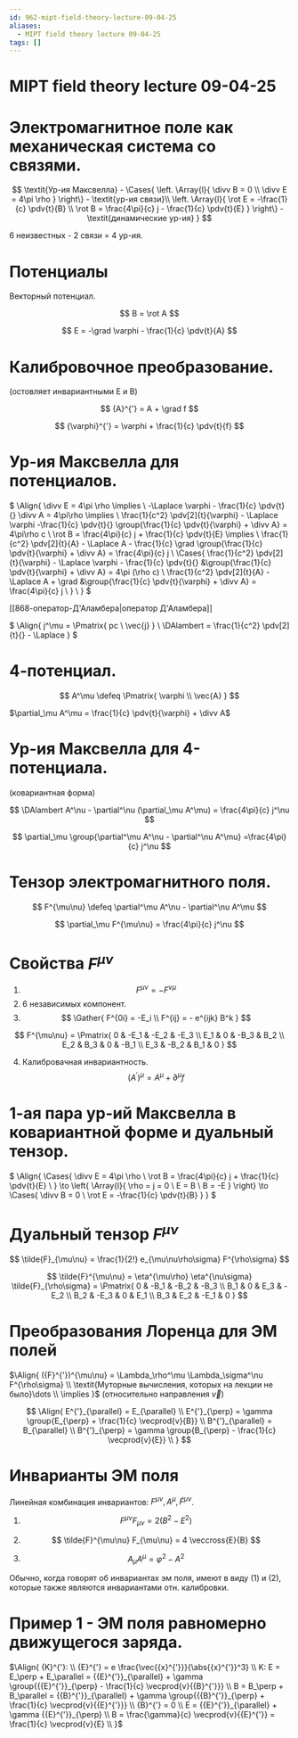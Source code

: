 ```yaml
---
id: 962-mipt-field-theory-lecture-09-04-25
aliases:
  - MIPT field theory lecture 09-04-25
tags: []
---
```


# MIPT field theory lecture 09-04-25

# Электромагнитное поле как механическая система со связями.

$$
\textit{Ур-ия Максвелла} - \Cases{
\left.
\Array{l}{
\divv B = 0 \\
\divv E = 4\pi \rho
}
\right\} - \textit{ур-ия связи}\\
\left.
\Array{l}{
\rot E = -\frac{1}{c} \pdv{t}{B} \\
\rot B = \frac{4\pi}{c} j - \frac{1}{c} \pdv{t}{E}
}
\right\} - \textit{динамические ур-ия}
}
$$

6 неизвестных - 2 связи = 4 ур-ия.

# Потенциалы

Векторный потенциал.

$$
B = \rot A
$$

$$
E = -\grad \varphi - \frac{1}{c} \pdv{t}{A}
$$

# Калибровочное преобразование.

(остовляет инвариантными E и B)

$$
{A}^{'} = A + \grad f
$$

$$
{\varphi}^{'} = \varphi + \frac{1}{c} \pdv{t}{f}
$$

# Ур-ия Максвелла для потенциалов.

$
\Align{
\divv E = 4\pi \rho \implies \\
-\Laplace \varphi - \frac{1}{c} \pdv{t}{} \divv A = 4\pi\rho \implies \\
\frac{1}{c^2} \pdv[2]{t}{\varphi} - \Laplace \varphi -\frac{1}{c} 
\pdv{t}{} \group{\frac{1}{c} \pdv{t}{\varphi} + \divv A} = 
4\pi\rho c \\
\rot B = \frac{4\pi}{c} j + \frac{1}{c} \pdv{t}{E} \implies \\
\frac{1}{c^2} \pdv[2]{t}{A} - \Laplace A - \frac{1}{c} 
\grad \group{\frac{1}{c} \pdv{t}{\varphi} + \divv A} = 
\frac{4\pi}{c} j \\
\Cases{
\frac{1}{c^2} \pdv[2]{t}{\varphi} - \Laplace \varphi -
\frac{1}{c} \pdv{t}{} &\group{\frac{1}{c} \pdv{t}{\varphi} + \divv A} = 
4\pi (\rho c) \\
\frac{1}{c^2} \pdv[2]{t}{A} - \Laplace A +
\grad &\group{\frac{1}{c} \pdv{t}{\varphi} + \divv A} = 
\frac{4\pi}{c} j \\
} \\
}
$

[[868-оператор-Д'Аламбера|оператор Д'Аламбера]]

$
\Align{
j^\mu = \Pmatrix{
pc \\
\vec{j}
} \\
\DAlambert = \frac{1}{c^2} \pdv[2]{t}{} - \Laplace
}
$

# 4-потенциал.

$$
A^\mu \defeq \Pmatrix{
\varphi \\
\vec{A}
}
$$

$\partial_\mu A^\mu = \frac{1}{c} \pdv{t}{\varphi} + \divv A$

# Ур-ия Максвелла для 4-потенциала.

(ковариантная форма)

$$
\DAlambert A^\nu - \partial^\nu (\partial_\mu A^\mu) = \frac{4\pi}{c} j^\nu
$$

$$
\partial_\mu \group{\partial^\mu A^\nu - \partial^\nu A^\mu} =\frac{4\pi}{c} j^\nu
$$

# Тензор электромагнитного поля.

$$
F^{\mu\nu} \defeq \partial^\mu A^\nu - \partial^\nu A^\mu
$$

$$
\partial_\mu F^{\mu\nu} = \frac{4\pi}{c} j^\nu
$$

# Свойства $F^{\mu\nu}$

1.  $$
    F^{\mu\nu} = -F^{\nu\mu}
    $$
2.  6 независимых компонент.
3.  $$
    \Gather{
    F^{0i} = -E_i \\
    F^{ij} = - e^{ijk} B^k
    }
    $$

$$
F^{\mu\nu} = \Pmatrix{
0 & -E_1 & -E_2 & -E_3 \\
E_1 & 0 & -B_3 & B_2 \\
E_2 & B_3 & 0 & -B_1 \\
E_3 & -B_2 & B_1 & 0
}
$$

4. Калибровачная инвариантность.
   $$
   ({A}^{'})^{\mu} = A^\mu + \partial^\mu f
   $$

# 1-ая пара ур-ий Максвелла в ковариантной форме и дуальный тензор.

$
\Align{
\Cases{
\divv E = 4\pi \rho \\
\rot B = \frac{4\pi}{c} j + \frac{1}{c} \pdv{t}{E} \\
} \to 
\left\{
\Array{l}{
\rho = j = 0 \\
E = B \\
B = -E
}
\right\} \to 
\Cases{
\divv B = 0 \\
\rot E = -\frac{1}{c} \pdv{t}{B}
}
}
$

# Дуальный тензор $F^{\mu\nu}$

$$
\tilde{F}_{\mu\nu} = \frac{1}{2!} e_{\mu\nu\rho\sigma} F^{\rho\sigma}
$$

$$
\tilde{F}^{\mu\nu} = \eta^{\mu\rho} \eta^{\nu\sigma} \tilde{F}_{\rho\sigma} = \Pmatrix{
0 & -B_1 & -B_2 & -B_3 \\
B_1 & 0 & E_3 & -E_2 \\
B_2 & -E_3 & 0 & E_1 \\
B_3 & E_2 & -E_1 & 0
}
$$

# Преобразования Лоренца для ЭМ полей

$\Align{
({F}^{'})^{\mu\nu} = \Lambda_\rho^\mu \Lambda_\sigma^\nu F^{\rho\sigma} \\
\textit{Муторные вычисления, которых на лекции не было}\dots \\
\implies
}$
(относительно направления $\vec{v}$)

$$
\Align{
E^{'}_{\parallel} = E_{\parallel} \\
E^{'}_{\perp} = \gamma \group{E_{\perp} + \frac{1}{c} \vecprod{v}{B}} \\
B^{'}_{\parallel} = B_{\parallel} \\
B^{'}_{\perp} = \gamma \group{B_{\perp} - \frac{1}{c} \vecprod{v}{E}} \\
}
$$

# Инварианты ЭМ поля

Линейная комбинация инвариантов: $F^{\mu\nu}, A^\mu, \tilde{F}^{\mu\nu}$.

1. $$
   F^{\mu\nu} F_{\mu\nu} = 2 (B^2 - E^2)
   $$
2. $$
   \tilde{F}^{\mu\nu} F_{\mu\nu} = 4 \veccross{E}{B}
   $$

3. $$
   A_\mu A^\mu = \varphi^2 - A^2
   $$

Обычно, когда говорят об инвариантах эм поля, имеют в виду (1) и (2), которые также являются инвариантами отн. калибровки.

# Пример 1 - ЭМ поля равномерно движущегося заряда.

$\Align{
{K}^{'}: \\
{E}^{'} = e \frac{\vec{{x}^{'}}}{\abs{{x}^{'}}^3} \\
K:
E = E_\perp + E_\parallel = 
{{E}^{'}}_{\parallel} + \gamma \group{{{E}^{'}}_{\perp} - \frac{1}{c} \vecprod{v}{{B}^{'}}} \\
B = B_\perp + B_\parallel =
{{B}^{'}}_{\parallel} + \gamma \group{{{B}^{'}}_{\perp} + \frac{1}{c} \vecprod{v}{{E}^{'}}} \\
{B}^{'} = 0 \\
E = {{E}^{'}}_{\parallel} + \gamma {{E}^{'}}_{\perp} \\
B = \frac{\gamma}{c} \vecprod{v}{{E}^{'}} = \frac{1}{c} \vecprod{v}{E} \\
}$

